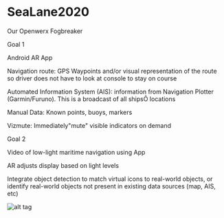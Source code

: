 # SeaLane2020
Our Openwerx Fogbreaker

Goal 1

Android AR App

Navigation route: GPS Waypoints and/or visual representation of the route so driver does not have to look at console to stay on course

Automated Information System (AIS): information from Navigation Plotter (Garmin/Furuno). This is a broadcast of all shipsÕ locations

Manual Data: Known points, buoys, markers

Vizmute: Immediately"mute" visible indicators on demand

Goal 2

Video of low-light maritime navigation using App

AR adjusts display based on light levels

Integrate object detection to match virtual icons to real-world objects, or identify real-world objects not present in existing data sources (map, AIS, etc)

![alt tag](https://github.com/TampadeepseaX/SeaLane2020/blob/master/screenshot.png)

